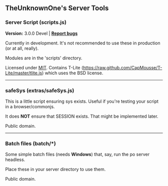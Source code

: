 ## TheUnknownOne's Server Tools

### Server Script (scripts.js)
<b>Version:</b> 3.0.0 Devel | **[Report bugs](issues/)**

Currently in development. It's not recommended to use these in production (or at all, really).

Modules are in the 'scripts' directory.

Licensed under [MIT](LICENSE.txt). Contains T-Lite (https://raw.github.com/CapMousse/T-Lite/master/tlite.js) which uses the BSD license.

---

### safeSys (extras/safeSys.js)

This is a little script ensuring sys exists. Useful if you're testing your script in a browser/commonjs.

It does **NOT** ensure that SESSION exists. That might be implemented later.

Public domain.

---

### Batch files (batch/*)

Some simple batch files (needs **Windows**) that, say, run the po server headless.

Place these in your server directory to use them.

Public domain.